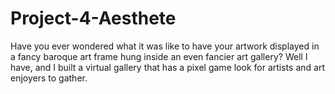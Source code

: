 # Project-4-Aesthete
Have you ever wondered what it was like to have your artwork displayed in a fancy baroque art frame hung inside an even fancier art gallery? Well I have, and I built a virtual gallery that has a pixel game look for artists and art enjoyers to gather.

<!-- My initial thought process was that I wanted to make an art portfolio page for personal use, because why am I spending huge amounts to host my website on a service that shall not be named. And why would I post my copyrighted artwork to a social media app that also shall not be named, just for them to steal and feed it to an AI to generate income for others. Both of these services don't even look that good either. -->